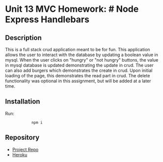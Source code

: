 # Unit 13 MVC Homework: # Node Express Handlebars

## Description

This is a full stack crud application meant to be for fun. This application allows the user to interact with the database by updating a boolean value in mysql. When the user clicks on "hungry" or "not hungry" buttons, the value in mysql database is updated demonstrating the update in crud. The user can also add burgers which demonstrates the create in crud. Upon initial loading of the page, this demonstrates the read part in crud. The delete functionality was optional in this assignment, but will be added at a later time. 



## Installation
Run:

                npm i


## Repository

- [Project Repo](https://github.com/alixwawa/burger)
- [Heroku](https://lit-everglades-96825.herokuapp.com/?name=sdffadsfdsfas&devoured=1)
